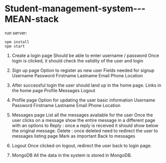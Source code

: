 # Student-management-system---MEAN-stack

run server: 

    npm install
    npm start


1. Create a login page
    Should be able to enter username / password
    Once login is clicked, it should check the validity of the user and login


2. Sign up page
    Option to register as new user
    Fields needed for signup
    Username
    Password
    Firstname
    Lastname
    Email
    Phone
    Location


3. After successful login the user should land up in the home page.
    Links in the home page
    Profile
    Messages
    Logout


4. Profile page
    Option for updating the user basic information
    Username
    Password
    Firstname
    Lastname
    Email
    Phone
    Location


5. Messages page
    List all the messages available for the user
    Once the user clicks on a message show the entire message in a different page with an options to 
    Reply : once a reply is received it should show below the original message.
    Delete : once deleted need to redirect the user to messages listing page
    Mark as important
    Back to messages


6. Logout
    Once clicked on logout, redirect the user back to login page.


7. MongoDB
    All the data in the system is stored in MongoDB.

